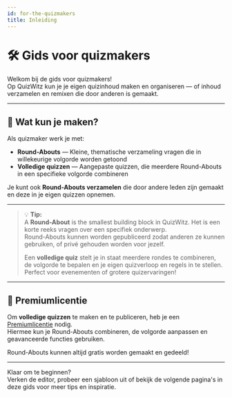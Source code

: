 ```yaml
---
id: for-the-quizmakers
title: Inleiding
---
```


# 🛠️ Gids voor quizmakers

Welkom bij de gids voor quizmakers!\
Op QuizWitz kun je je eigen quizinhoud maken en organiseren — of inhoud verzamelen en remixen die door anderen is gemaakt.

---

## 🧩 Wat kun je maken?

Als quizmaker werk je met:

- **Round-Abouts** — Kleine, thematische verzameling vragen die in willekeurige volgorde worden getoond
- **Volledige quizzen** — Aangepaste quizzen, die meerdere Round-Abouts in een specifieke volgorde combineren

Je kunt ook **Round-Abouts verzamelen** die door andere leden zijn gemaakt en deze in je eigen quizzen opnemen.

---

> 💡 **Tip:**\
> A **Round-About** is the smallest building block in QuizWitz. Het is een korte reeks vragen over een specifiek onderwerp.\
> Round-Abouts kunnen worden gepubliceerd zodat anderen ze kunnen gebruiken, of privé gehouden worden voor jezelf.
>
> Een **volledige quiz** stelt je in staat meerdere rondes te combineren, de volgorde te bepalen en je eigen quizverloop en regels in te stellen. Perfect voor evenementen of grotere quizervaringen!

---

## 💎 Premiumlicentie

Om **volledige quizzen** te maken en te publiceren, heb je een [Premiumlicentie](https://www.quizwitz.com/pricing) nodig.\
Hiermee kun je Round-Abouts combineren, de volgorde aanpassen en geavanceerde functies gebruiken.

Round-Abouts kunnen altijd gratis worden gemaakt en gedeeld!

---

Klaar om te beginnen?\
Verken de editor, probeer een sjabloon uit of bekijk de volgende pagina's in deze gids voor meer tips en inspiratie.
